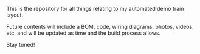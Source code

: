 This is the repository for all things relating to my automated demo train layout.

Future contents will include a BOM, code, wiring diagrams, photos, videos, etc. and will be updated as time and the build process allows.

Stay tuned!
